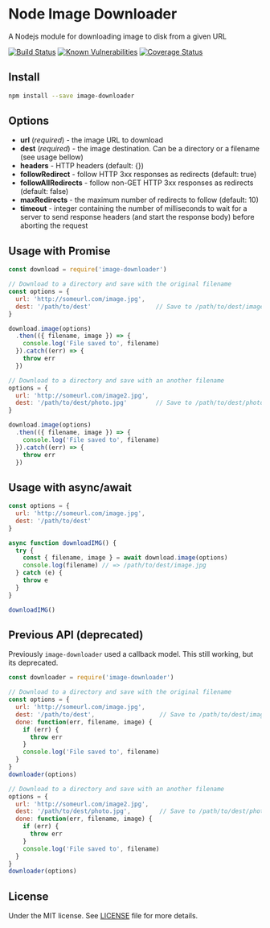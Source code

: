 # Node Image Downloader
A Nodejs module for downloading image to disk from a given URL

[![Build Status](https://travis-ci.org/demsking/image-downloader.svg?branch=master)](https://travis-ci.org/demsking/image-downloader) [![Known Vulnerabilities](https://snyk.io/test/github/demsking/image-downloader/badge.svg)](https://snyk.io/test/github/demsking/image-downloader) [![Coverage Status](https://coveralls.io/repos/github/demsking/image-downloader/badge.svg?branch=master)](https://coveralls.io/github/demsking/image-downloader?branch=master)

## Install
```sh
npm install --save image-downloader
```

## Options
- **url** (*required*) - the image URL to download
- **dest** (*required*) - the image destination. Can be a directory or a filename (see usage bellow)
- **headers** - HTTP headers (default: {})
- **followRedirect** - follow HTTP 3xx responses as redirects (default: true)
- **followAllRedirects** - follow non-GET HTTP 3xx responses as redirects (default: false)
- **maxRedirects** - the maximum number of redirects to follow (default: 10)
- **timeout** - integer containing the number of milliseconds to wait for a server to send response headers (and start the response body) before aborting the request

## Usage with Promise
```js
const download = require('image-downloader')

// Download to a directory and save with the original filename
const options = {
  url: 'http://someurl.com/image.jpg',
  dest: '/path/to/dest'                  // Save to /path/to/dest/image.jpg
}

download.image(options)
  .then(({ filename, image }) => {
    console.log('File saved to', filename)
  }).catch((err) => {
    throw err
  })

// Download to a directory and save with an another filename
options = {
  url: 'http://someurl.com/image2.jpg',
  dest: '/path/to/dest/photo.jpg'        // Save to /path/to/dest/photo.jpg
}

download.image(options)
  .then(({ filename, image }) => {
    console.log('File saved to', filename)
  }).catch((err) => {
    throw err
  })
```

## Usage with async/await
```js
const options = {
  url: 'http://someurl.com/image.jpg',
  dest: '/path/to/dest'                  
}

async function downloadIMG() {
  try {
    const { filename, image } = await download.image(options)
    console.log(filename) // => /path/to/dest/image.jpg 
  } catch (e) {
    throw e
  }
}

downloadIMG()
```

## Previous API (deprecated)
Previously `image-downloader` used a callback model. This still working, but its deprecated.

```js
const downloader = require('image-downloader')

// Download to a directory and save with the original filename
const options = {
  url: 'http://someurl.com/image.jpg',
  dest: '/path/to/dest',                  // Save to /path/to/dest/image.jpg
  done: function(err, filename, image) {
    if (err) {
      throw err
    }
    console.log('File saved to', filename)
  }
}
downloader(options)

// Download to a directory and save with an another filename
options = {
  url: 'http://someurl.com/image2.jpg',
  dest: '/path/to/dest/photo.jpg',        // Save to /path/to/dest/photo.jpg
  done: function(err, filename, image) {
    if (err) {
      throw err
    }
    console.log('File saved to', filename)
  }
}
downloader(options)
```

## License

Under the MIT license. See [LICENSE](https://github.com/demsking/image-downloader/blob/master/LICENSE) file for more details.
